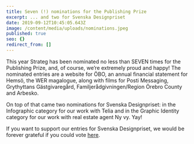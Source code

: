 ```yaml
---
title: Seven (!) nominations for the Publishing Prize
excerpt: ... and two for Svenska Designpriset
date: 2019-09-12T10:45:05.643Z
image: /content/media/uploads/nominations.jpeg
published: true
seo: {}
redirect_from: []
---
```


This year Strateg has been nominated no less than SEVEN times for the Publishing Prize, and, of course, we’re extremely proud and happy! The nominated entries are a website for ÖBO, an annual financial statement for Hemsö, the WER magalogue, along with films for Posti Messaging, Grythyttans Gästgivaregård, Familjerådgivningen/Region Örebro County and Arbesko.

On top of that came two nominations for Svenska Designpriset: in the Infographic category for our work with Telia and in the Graphic Identity category for our work with real estate agent Ny vy. Yay!

If you want to support our entries for Svenska Designpriset, we would be forever grateful if you could vote [here](http://www.designpriset.se/rostning.php).
